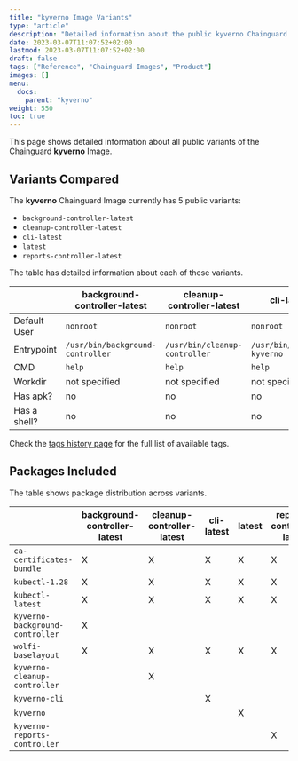 ```yaml
---
title: "kyverno Image Variants"
type: "article"
description: "Detailed information about the public kyverno Chainguard Image variants"
date: 2023-03-07T11:07:52+02:00
lastmod: 2023-03-07T11:07:52+02:00
draft: false
tags: ["Reference", "Chainguard Images", "Product"]
images: []
menu:
  docs:
    parent: "kyverno"
weight: 550
toc: true
---
```


This page shows detailed information about all public variants of the Chainguard **kyverno** Image.

## Variants Compared
The **kyverno** Chainguard Image currently has 5 public variants: 

- `background-controller-latest`
- `cleanup-controller-latest`
- `cli-latest`
- `latest`
- `reports-controller-latest`

The table has detailed information about each of these variants.

|              | background-controller-latest     | cleanup-controller-latest     | cli-latest                 | latest             | reports-controller-latest     |
|--------------|----------------------------------|-------------------------------|----------------------------|--------------------|-------------------------------|
| Default User | `nonroot`                        | `nonroot`                     | `nonroot`                  | `nonroot`          | `nonroot`                     |
| Entrypoint   | `/usr/bin/background-controller` | `/usr/bin/cleanup-controller` | `/usr/bin/kubectl-kyverno` | `/usr/bin/kyverno` | `/usr/bin/reports-controller` |
| CMD          | `help`                           | `help`                        | `help`                     | `help`             | `help`                        |
| Workdir      | not specified                    | not specified                 | not specified              | not specified      | not specified                 |
| Has apk?     | no                               | no                            | no                         | no                 | no                            |
| Has a shell? | no                               | no                            | no                         | no                 | no                            |

Check the [tags history page](/chainguard/chainguard-images/reference/kyverno/tags_history/) for the full list of available tags.

## Packages Included
The table shows package distribution across variants.

|                                 | background-controller-latest | cleanup-controller-latest | cli-latest | latest | reports-controller-latest |
|---------------------------------|------------------------------|---------------------------|------------|--------|---------------------------|
| `ca-certificates-bundle`        | X                            | X                         | X          | X      | X                         |
| `kubectl-1.28`                  | X                            | X                         | X          | X      | X                         |
| `kubectl-latest`                | X                            | X                         | X          | X      | X                         |
| `kyverno-background-controller` | X                            |                           |            |        |                           |
| `wolfi-baselayout`              | X                            | X                         | X          | X      | X                         |
| `kyverno-cleanup-controller`    |                              | X                         |            |        |                           |
| `kyverno-cli`                   |                              |                           | X          |        |                           |
| `kyverno`                       |                              |                           |            | X      |                           |
| `kyverno-reports-controller`    |                              |                           |            |        | X                         |

